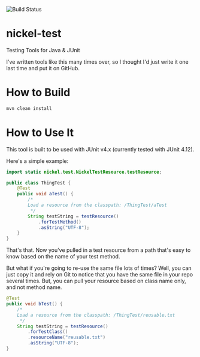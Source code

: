 ![Build Status](https://travis-ci.org/bredmold/nickel-test.svg?branch=master)

# nickel-test
Testing Tools for Java &amp; JUnit

I've written tools like this many times over, so I thought I'd just write it one last time and put it on GitHub.

# How to Build
```bash
mvn clean install
```

# How to Use It

This tool is built to be used with JUnit v4.x (currently tested with JUnit 4.12).

Here's a simple example:

```java
import static nickel.test.NickelTestResource.testResource;

public class ThingTest {
    @Test
    public void aTest() {
        /*
        Load a resource from the classpath: /ThingTest/aTest
         */
        String testString = testResource()
            .forTestMethod()
            .asString("UTF-8");
    }
}
```

That's that. Now you've pulled in a test resource from a path that's easy to know based on the name of your test
method.

But what if you're going to re-use the same file lots of times? Well, you can just copy it and rely on Git to notice
that you have the same file in your repo several times. But, you can pull your resource based on class name only,
and not method name.

```java
@Test
public void bTest() {
    /*
    Load a resource from the classpath: /ThingTest/reusable.txt
     */
    String testString = testResource()
        .forTestClass()
        .resourceName("reusable.txt")
        .asString("UTF-8");
}
```